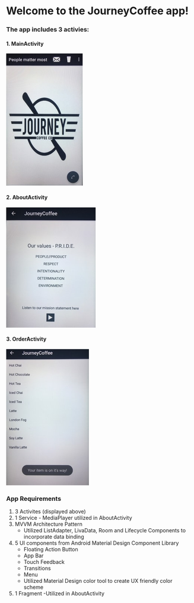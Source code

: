 # Welcome to the JourneyCoffee app!

### The app includes 3 activies:
#### 1. MainActivity 

![alt text](https://github.com/elizabethlarkinnelson/OAPTH/blob/master/JourneyPhotos/landingpage.jpg)

#### 2. AboutActivity

![alt text](https://github.com/elizabethlarkinnelson/OAPTH/blob/master/JourneyPhotos/about.jpg)

#### 3. OrderActivity

![alt text](https://github.com/elizabethlarkinnelson/OAPTH/blob/master/JourneyPhotos/order.jpg)

### App Requirements
1. 3 Activites (displayed above)
2. 1 Service - MediaPlayer utilized in AboutActivity
3. MVVM Architecture Pattern
    * Utilized ListAdapter, LivaData, Room and Lifecycle Components to incorporate data binding
4. 5 UI components from Android Material Design Component Library
    * Floating Action Button
    * App Bar
    * Touch Feedback
    * Transitions
    * Menu
    * Utilized Material Design color tool to create UX friendly color scheme 
5. 1 Fragment -Utilized in AboutActivity 
